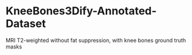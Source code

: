 # KneeBones3Dify-Annotated-Dataset
MRI T2-weighted without fat suppression, with knee bones ground truth masks
